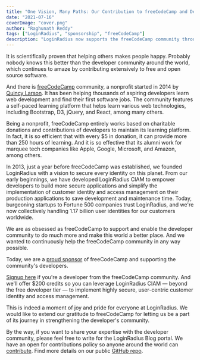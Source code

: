 ```yaml
---
title: "One Vision, Many Paths: Our Contribution to freeCodeCamp and Developer Community"
date: "2021-07-16"
coverImage: "cover.png"
author: "Raghunath Reddy"
tags: ["LoginRadius", "sponsorship", "freeCodeCamp"]
description: "LoginRadius now supports the freeCodeCamp community through a sponsorship program. We also offer $200 credits to freeCodeCamp developers to help them rapidly implement world-class customer identity and access management in their applications."
---
```


It is scientifically proven that helping others makes people happy. Probably nobody knows this better than the developer community around the world, which continues to amaze by contributing extensively to free and open source software.

And there is [freeCodeCamp](https://www.freecodecamp.org/) community, a nonprofit started in 2014 by [Quincy Larson](https://twitter.com/ossia). It has been helping thousands of aspiring developers learn web development and find their first software jobs. The community features a self-paced learning platform that helps learn various web technologies, including Bootstrap, D3, jQuery, and React, among many others.

Being a nonprofit, freeCodeCamp entirely works based on charitable donations and contributions of developers to maintain its learning platform. In fact, it is so efficient that with every $5 in donation, it can provide more than 250 hours of learning. And it is so effective that its alumni work for marquee tech companies like Apple, Google, Microsoft, and Amazon, among others.

In 2013, just a year before freeCodeCamp was established, we founded LoginRadius with a vision to secure every identity on this planet. From our early beginnings, we have developed LoginRadius CIAM to empower developers to build more secure applications and simplify the implementation of customer identity and access management on their production applications to save development and maintenance time. Today, burgeoning startups to Fortune 500 companies trust LoginRadius, and we're now collectively handling 1.17 billion user identities for our customers worldwide.

We are as obsessed as freeCodeCamp to support and enable the developer community to do much more and make this world a better place. And we wanted to continuously help the freeCodeCamp community in any way possible.

Today, we are a [proud sponsor](https://www.freecodecamp.org/news/sponsors/) of freeCodeCamp and supporting the community's developers. 

[Signup here](https://accounts.loginradius.com/auth.aspx?action=register) if you're a developer from the freeCodeCamp community. And we'll offer $200 credits so you can leverage LoginRadius CIAM — beyond the free developer tier — to implement highly secure, user-centric customer identity and access management.

This is indeed a moment of joy and pride for everyone at LoginRadius. We would like to extend our gratitude to freeCodeCamp for letting us be a part of its journey in strengthening the developer's community.

By the way, if you want to share your expertise with the developer community, please feel free to write for the LoginRadius Blog portal. We have an open for contributions policy so anyone around the world can [contribute](https://github.com/LoginRadius/engineering-portal/blob/master/CONTRIBUTING.md). Find more details on our public [GitHub repo](https://github.com/LoginRadius/engineering-portal).

